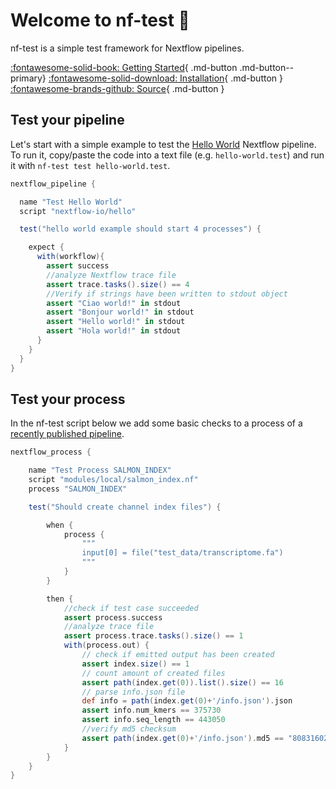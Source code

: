# Welcome to nf-test 🚀

nf-test is a simple test framework for Nextflow pipelines.


[:fontawesome-solid-book: Getting Started](getting-started.md){ .md-button .md-button--primary} [:fontawesome-solid-download: Installation](installation.md){ .md-button } [:fontawesome-brands-github: Source](https://github.com/askimed/nf-test){ .md-button }

## Test your pipeline
Let's start with a simple example to test the [Hello World](https://github.com/nextflow-io/hello) Nextflow pipeline. To run it, copy/paste the code into a text file (e.g. `hello-world.test`) and run it with `nf-test test hello-world.test`.

```Groovy
nextflow_pipeline {

  name "Test Hello World"
  script "nextflow-io/hello"

  test("hello world example should start 4 processes") {

    expect {
      with(workflow){
        assert success
        //analyze Nextflow trace file
        assert trace.tasks().size() == 4
        //Verify if strings have been written to stdout object
        assert "Ciao world!" in stdout
        assert "Bonjour world!" in stdout
        assert "Hello world!" in stdout
        assert "Hola world!" in stdout
      }
    }
  }
}
```
## Test your process
In the nf-test script below we add some basic checks to a process of a [recently published pipeline](https://github.com/GoekeLab/bioinformatics-workflows/tree/master/nextflow).

```Groovy
nextflow_process {

    name "Test Process SALMON_INDEX"
    script "modules/local/salmon_index.nf"
    process "SALMON_INDEX"

    test("Should create channel index files") {

        when {
            process {
                """
                input[0] = file("test_data/transcriptome.fa")
                """
            }
        }

        then {
            //check if test case succeeded
            assert process.success
            //analyze trace file
            assert process.trace.tasks().size() == 1
            with(process.out) {
                // check if emitted output has been created
                assert index.size() == 1
                // count amount of created files
                assert path(index.get(0)).list().size() == 16
                // parse info.json file
                def info = path(index.get(0)+'/info.json').json
                assert info.num_kmers == 375730
                assert info.seq_length == 443050
                //verify md5 checksum
                assert path(index.get(0)+'/info.json').md5 == "80831602e2ac825e3e63ba9df5d23505"
            }
        }
    }
}

```
